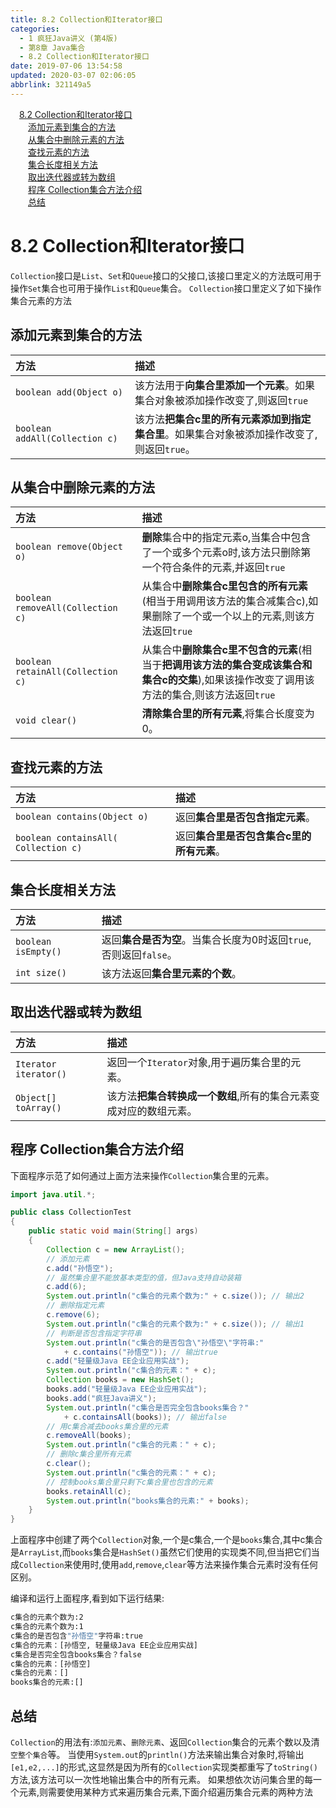 ```yaml
---
title: 8.2 Collection和Iterator接口
categories: 
  - 1 疯狂Java讲义 (第4版)
  - 第8章 Java集合
  - 8.2 Collection和Iterator接口
date: 2019-07-06 13:54:58
updated: 2020-03-07 02:06:05
abbrlink: 321149a5
---
```

<div id='my_toc'><a href="/JavaReadingNotes/321149a5/#8-2-Collection和Iterator接口" class="header_1">8.2 Collection和Iterator接口</a>&nbsp;<br><a href="/JavaReadingNotes/321149a5/#添加元素到集合的方法" class="header_2">添加元素到集合的方法</a>&nbsp;<br><a href="/JavaReadingNotes/321149a5/#从集合中删除元素的方法" class="header_2">从集合中删除元素的方法</a>&nbsp;<br><a href="/JavaReadingNotes/321149a5/#查找元素的方法" class="header_2">查找元素的方法</a>&nbsp;<br><a href="/JavaReadingNotes/321149a5/#集合长度相关方法" class="header_2">集合长度相关方法</a>&nbsp;<br><a href="/JavaReadingNotes/321149a5/#取出迭代器或转为数组" class="header_2">取出迭代器或转为数组</a>&nbsp;<br><a href="/JavaReadingNotes/321149a5/#程序-Collection集合方法介绍" class="header_2">程序 Collection集合方法介绍</a>&nbsp;<br><a href="/JavaReadingNotes/321149a5/#总结" class="header_2">总结</a>&nbsp;<br></div>
<style>.header_1{margin-left: 1em;}.header_2{margin-left: 2em;}.header_3{margin-left: 3em;}.header_4{margin-left: 4em;}.header_5{margin-left: 5em;}.header_6{margin-left: 6em;}</style>
<!--more-->
<script>if (navigator.platform.search('arm')==-1){document.getElementById('my_toc').style.display = 'none';}var e,p = document.getElementsByTagName('p');while (p.length>0) {e = p[0];e.parentElement.removeChild(e);}</script>

<!--end-->
<!--SSTStart-->
# 8.2 Collection和Iterator接口
`Collection`接口是`List`、`Set`和`Queue`接口的父接口,该接口里定义的方法既可用于操作`Set`集合也可用于操作`List`和`Queue`集合。 `Collection`接口里定义了如下操作集合元素的方法

## 添加元素到集合的方法

|方法|描述|
|:---|:---|
|`boolean add(Object o)`|该方法用于**向集合里添加一个元素**。如果集合对象被添加操作改变了,则返回`true`|
|`boolean addAll(Collection c)`|该方法**把集合c里的所有元素添加到指定集合里**。如果集合对象被添加操作改变了,则返回`true`。|

## 从集合中删除元素的方法

|方法|描述|
|:---|:---|
|`boolean remove(Object o)`|**删除**集合中的指定元素o,当集合中包含了一个或多个元素o时,该方法只删除第一个符合条件的元素,并返回`true`|
|`boolean removeAll(Collection c)`|从集合中**删除集合c里包含的所有元素**(相当于用调用该方法的集合减集合c),如果删除了一个或一个以上的元素,则该方法返回`true`|
|`boolean retainAll(Collection c)`|从集合中**删除集合c里不包含的元素**(相当于**把调用该方法的集合变成该集合和集合c的交集**),如果该操作改变了调用该方法的集合,则该方法返回`true`|
|`void clear()`|**清除集合里的所有元素**,将集合长度变为0。|

## 查找元素的方法

|方法|描述|
|:---|:---|
|`boolean contains(Object o)`|返回**集合里是否包含指定元素**。|
|`boolean containsAll( Collection c)`|返回**集合里是否包含集合c里的所有元素**。|

## 集合长度相关方法

|方法|描述|
|:---|:---|
|`boolean isEmpty()`|返回**集合是否为空**。当集合长度为0时返回`true`,否则返回`false`。|
|`int size()`|该方法返回**集合里元素的个数**。|

## 取出迭代器或转为数组

|方法|描述|
|:---|:---|
|`Iterator iterator()`|返回一个`Iterator`对象,用于遍历集合里的元素。|
|`Object[] toArray()`|该方法**把集合转换成一个数组**,所有的集合元素变成对应的数组元素。|

<!--SSTStop-->
## 程序 Collection集合方法介绍
下面程序示范了如何通过上面方法来操作`Collection`集合里的元素。
```java
import java.util.*;

public class CollectionTest
{
    public static void main(String[] args)
    {
        Collection c = new ArrayList();
        // 添加元素
        c.add("孙悟空");
        // 虽然集合里不能放基本类型的值，但Java支持自动装箱
        c.add(6);
        System.out.println("c集合的元素个数为:" + c.size()); // 输出2
        // 删除指定元素
        c.remove(6);
        System.out.println("c集合的元素个数为:" + c.size()); // 输出1
        // 判断是否包含指定字符串
        System.out.println("c集合的是否包含\"孙悟空\"字符串:"
            + c.contains("孙悟空")); // 输出true
        c.add("轻量级Java EE企业应用实战");
        System.out.println("c集合的元素：" + c);
        Collection books = new HashSet();
        books.add("轻量级Java EE企业应用实战");
        books.add("疯狂Java讲义");
        System.out.println("c集合是否完全包含books集合？"
            + c.containsAll(books)); // 输出false
        // 用c集合减去books集合里的元素
        c.removeAll(books);
        System.out.println("c集合的元素：" + c);
        // 删除c集合里所有元素
        c.clear();
        System.out.println("c集合的元素：" + c);
        // 控制books集合里只剩下c集合里也包含的元素
        books.retainAll(c);
        System.out.println("books集合的元素:" + books);
    }
}
```
上面程序中创建了两个`Collection`对象,一个是c集合,一个是`books`集合,其中c集合是`ArrayList`,而`books`集合是`HashSet()`虽然它们使用的实现类不同,但当把它们当成`Collection`来使用时,使用`add`,`remove`,`clear`等方法来操作集合元素时没有任何区别。

编译和运行上面程序,看到如下运行结果:
```cmd
c集合的元素个数为:2
c集合的元素个数为:1
c集合的是否包含"孙悟空"字符串:true
c集合的元素：[孙悟空, 轻量级Java EE企业应用实战]
c集合是否完全包含books集合？false
c集合的元素：[孙悟空]
c集合的元素：[]
books集合的元素:[]
```
<!--SSTStart-->
## 总结
`Collection`的用法有:`添加元素`、`删除元素`、返回`Collection`集合的元素个数以及清`空整个集合`等。
当使用`System.out`的`println()`方法来输出集合对象时,将输出`[e1,e2,...]`的形式,这显然是因为所有的`Collection`实现类都重写了`toString()`方法,该方法可以一次性地输出集合中的所有元素。
如果想依次访问集合里的每一个元素,则需要使用某种方式来遍历集合元素,下面介绍遍历集合元素的两种方法
<!--SSTStop-->
